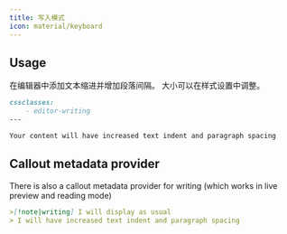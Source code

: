 ```yaml
---
title: 写入模式
icon: material/keyboard
---
```


## Usage
在编辑器中添加文本缩进并增加段落间隔。 大小可以在样式设置中调整。

```md
cssclasses:
    - editor-writing
---

Your content will have increased text indent and paragraph spacing 
```


## Callout metadata provider
There is also a callout metadata provider for writing (which works in live preview and reading mode)

```md
>[!note|writing] I will display as usual
> I will have increased text indent and paragraph spacing 
```